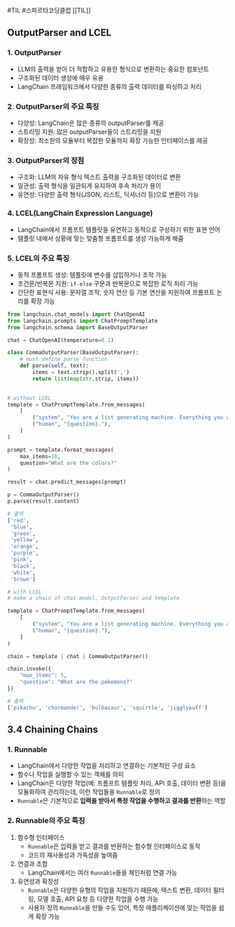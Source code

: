 #TIL #스파르타코딩클럽 [[TIL]]

## OutputParser and LCEL
### 1. OutputParser
- LLM의 출력을 받아 더 적합하고 유용한 형식으로 변환하는 중요한 컴포넌트
- 구조화된 데이터 생성에 매우 유용
- LangChain 프레임워크에서 다양한 종류의 출력 데이터를 파싱하고 처리


### 2. OutputParser의 주요 특징
- 다양성: LangChain은 많은 종류의 outputParser를 제공
- 스트리밍 지원: 많은 outputParser들이 스트리밍을 지원
- 확장성: 최소한의 모듈부터 복잡한 모듈까지 확장 가능한 인터페이스를 제공


### 3. OutputParser의 장점
- 구조화: LLM의 자유 형식 텍스트 출력을 구조화된 데이터로 변환
- 일관성: 출력 형식을 일관되게 유지하여 후속 처리가 용이
- 유연성: 다양한 출력 형식(JSON, 리스트, 딕셔너리 등)으로 변환이 가능


### 4. LCEL(LangChain Expression Language)
- LangChain에서 프롬프트 템플릿을 유연하고 동적으로 구성하기 위한 표현 언어
- 템플릿 내에서 상황에 맞는 맞춤형 프롬프트를 생성 가능하게 해줌


### 5. LCEL의 주요 특징
- 동적 프롬프트 생성: 템플릿에 변수를 삽입하거나 조작 가능
- 조건문/반복문 지원: `if-else` 구문과 반복문으로 복잡한 로직 처리 가능
- 간단한 표현식 사용: 문자열 조작, 숫자 연산 등 기본 연산을 지원하여 프롬프트 논리를 확장 가능


```python
from langchain.chat_models import ChatOpenAI
from langchain.prompts import ChatPromptTemplate
from langchain.schema import BaseOutputParser

chat = ChatOpenAI(temperature=0.1)

class CommaOutputParser(BaseOutputParser):
    # must define parse function
    def parse(self, text):
        items = text.strip().split(',')
        return list(map(str.strip, items))
        
```
```python
# without LCEL
template = ChatPromptTemplate.from_messages(
    [
        ("system", "You are a list generating machine. Everything you are asked will be answered with a comma seperated list of max {max_items} in lowercase. Do NOT reply with anything else."),
        ("human", "{question}."),
    ]
)

prompt = template.format_messages(
    max_items=10,
    question="What are the colors?"
)

result = chat.predict_messages(prompt)

p = CommaOutputParser()
p.parse(result.content)

# 출력
['red',
 'blue',
 'green',
 'yellow',
 'orange',
 'purple',
 'pink',
 'black',
 'white',
 'brown']
```
```python
# with LCEL
# make a chain of chat model, OutputParser and template.

template = ChatPromptTemplate.from_messages(
    [
        ("system", "You are a list generating machine. Everything you are asked will be answered with a comma seperated list of max {max_items} in lowercase. Do NOT reply with anything else."),
        ("human", "{question}."),
    ]
)

chain = template | chat | CommaOutputParser()

chain.invoke({
    "max_items": 5,
    "question": "What are the pokemons?"
})

# 출력
['pikachu', 'charmander', 'bulbasaur', 'squirtle', 'jigglypuff']
```



## 3.4 Chaining Chains
### 1. Runnable
- LangChain에서 다양한 작업을 처리하고 연결하는 기본적인 구성 요소 
- 함수나 작업을 실행할 수 있는 객체를 의미
- LangChain은 다양한 작업(예: 프롬프트 템플릿 처리, API 호출, 데이터 변환 등)을 모듈화하여 관리하는데, 이런 작업들을 `Runnable`로 정의
- `Runnable`은 기본적으로 **입력을 받아서 특정 작업을 수행하고 결과를 반환**하는 역할


### 2. Runnable의 주요 특징
1) 함수형 인터페이스
	- `Runnable`은 입력을 받고 결과를 반환하는 함수형 인터페이스로 동작
	- 코드의 재사용성과 가독성을 높여줌
2) 연결과 조합
	- LangChain에서는 여러 `Runnable`들을 체인처럼 연결 가능
3) 유연성과 확장성
	- `Runnable`은 다양한 유형의 작업을 지원하기 때문에, 텍스트 변환, 데이터 필터링, 모델 호출, API 요청 등 다양한 작업을 수행 가능
	- 사용자 정의 `Runnable`을 만들 수도 있어, 특정 애플리케이션에 맞는 작업을 쉽게 확장 가능
